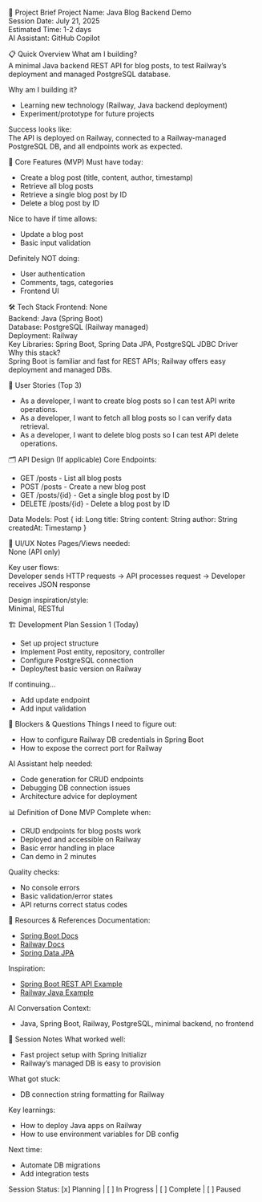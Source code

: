 🎯 Project Brief
Project Name: Java Blog Backend Demo  
Session Date: July 21, 2025  
Estimated Time: 1-2 days  
AI Assistant: GitHub Copilot

📋 Quick Overview
What am I building?  
A minimal Java backend REST API for blog posts, to test Railway’s deployment and managed PostgreSQL database.

Why am I building it?
- Learning new technology (Railway, Java backend deployment)
- Experiment/prototype for future projects

Success looks like:  
The API is deployed on Railway, connected to a Railway-managed PostgreSQL DB, and all endpoints work as expected.

🎪 Core Features (MVP)
Must have today:
- Create a blog post (title, content, author, timestamp)
- Retrieve all blog posts
- Retrieve a single blog post by ID
- Delete a blog post by ID

Nice to have if time allows:
- Update a blog post
- Basic input validation

Definitely NOT doing:
- User authentication
- Comments, tags, categories
- Frontend UI

🛠 Tech Stack
Frontend: None  
Backend: Java (Spring Boot)  
Database: PostgreSQL (Railway managed)  
Deployment: Railway  
Key Libraries: Spring Boot, Spring Data JPA, PostgreSQL JDBC Driver  
Why this stack?  
Spring Boot is familiar and fast for REST APIs; Railway offers easy deployment and managed DBs.

👤 User Stories (Top 3)
- As a developer, I want to create blog posts so I can test API write operations.
- As a developer, I want to fetch all blog posts so I can verify data retrieval.
- As a developer, I want to delete blog posts so I can test API delete operations.

🗂 API Design (If applicable)
Core Endpoints:
- GET /posts - List all blog posts
- POST /posts - Create a new blog post
- GET /posts/{id} - Get a single blog post by ID
- DELETE /posts/{id} - Delete a blog post by ID

Data Models:
Post {
  id: Long
  title: String
  content: String
  author: String
  createdAt: Timestamp
}

📱 UI/UX Notes
Pages/Views needed:  
None (API only)

Key user flows:  
Developer sends HTTP requests → API processes request → Developer receives JSON response

Design inspiration/style:  
Minimal, RESTful

🏗 Development Plan
Session 1 (Today)
- Set up project structure
- Implement Post entity, repository, controller
- Configure PostgreSQL connection
- Deploy/test basic version on Railway

If continuing...
- Add update endpoint
- Add input validation

🚨 Blockers & Questions
Things I need to figure out:
- How to configure Railway DB credentials in Spring Boot
- How to expose the correct port for Railway

AI Assistant help needed:
- Code generation for CRUD endpoints
- Debugging DB connection issues
- Architecture advice for deployment

📊 Definition of Done
MVP Complete when:
- CRUD endpoints for blog posts work
- Deployed and accessible on Railway
- Basic error handling in place
- Can demo in 2 minutes

Quality checks:
- No console errors
- Basic validation/error states
- API returns correct status codes

🔗 Resources & References
Documentation:
- [Spring Boot Docs](https://spring.io/projects/spring-boot)
- [Railway Docs](https://docs.railway.app/)
- [Spring Data JPA](https://spring.io/projects/spring-data-jpa)

Inspiration:
- [Spring Boot REST API Example](https://spring.io/guides/gs/rest-service/)
- [Railway Java Example](https://docs.railway.app/guides/java)

AI Conversation Context:
- Java, Spring Boot, Railway, PostgreSQL, minimal backend, no frontend

📝 Session Notes
What worked well:
- Fast project setup with Spring Initializr
- Railway’s managed DB is easy to provision

What got stuck:
- DB connection string formatting for Railway

Key learnings:
- How to deploy Java apps on Railway
- How to use environment variables for DB config

Next time:
- Automate DB migrations
- Add integration tests

Session Status: [x] Planning | [ ] In Progress | [ ] Complete | [ ] Paused